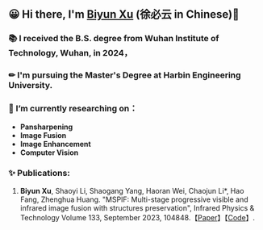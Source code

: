 ## 😀 Hi there, I'm [Biyun Xu](https://github.com/MysterYxby/MysterYxby) (徐必云 in Chinese)👋

 ### 📚 I received the B.S. degree from Wuhan Institute of Technology, Wuhan, in 2024， 
 ### ✏ I'm pursuing the Master's Degree at Harbin Engineering University.

 ### 🔭 I’m currently researching on：
- **Pansharpening**
- **Image Fusion**
- **Image Enhancement**
- **Computer Vision**
  
### ✨ Publications: 
1. **Biyun Xu**, Shaoyi Li, Shaogang Yang, Haoran Wei, Chaojun Li*, Hao Fang, Zhenghua Huang. "MSPIF: Multi-stage progressive visible and infrared image fusion with structures preservation", Infrared Physics & Technology Volume 133, September 2023, 104848.【[Paper](https://doi.org/10.1016/j.infrared.2023.104848)】【[Code](https://github.com/MysterYxby/MSPIF)】.
<!--
**MysterYxby/MysterYxby** is a ✨ _special_ ✨ repository because its `README.md` (this file) appears on your GitHub profile.

Here are some ideas to get you started:

- 🔭 I’m currently working on ...
- 🌱 I’m currently learning ...
- 👯 I’m looking to collaborate on ...
- 🤔 I’m looking for help with ...
- 💬 Ask me about ...
- 📫 How to reach me: ...
- 😄 Pronouns: ...
- ⚡ Fun fact: ...
-->
